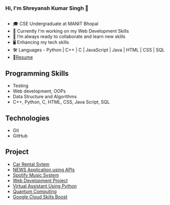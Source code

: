 ### Hi, I'm Shreyansh Kumar Singh 👋
##
* 🎓 CSE Undergraduate at MANIT Bhopal
* 🔭 Currently I'm working on my Web Development Skills
* 📗 I’m always ready to collaborate and learn new skills
* 🖥 Enhancing my tech skills
* 🛠  Languages - Python | C++ | C | JavaScript | Java | HTML | CSS | SQL
* 🧾[Resume](https://drive.google.com/file/d/1PZA79Ig6FE7idWjB5RqOc5kXy6bwYoG2/view?usp=share_link)
 
## Programming Skills 

* Testing
* Web development, OOPs
* Data Structure and Algorithms
* C++, Python, C, HTML, CSS, Java Script, SQL

## Technologies
* Git
* GitHub

## Project
* [Car Rental Sytem](https://github.com/Shreyansh122333/Car-Rental-System)
* [NEWS Application using APIs](https://github.com/Shreyansh122333/NEWS_Application)
* [Spotify Music System](https://github.com/Shreyansh122333/spotify_clone)
* [Web Development Project](https://github.com/Shreyansh122333/DigitalHub)
* [Virtual Assistant Using Python](https://github.com/Shreyansh122333/Virtual_Assistant_using_python)
* [Quantum Computing](https://github.com/Shreyansh122333/Dimensionality-Reduction)
* [Google Cloud Skills Boost](http://qwiklabs.com/public_profiles/84c7de5a-e381-4583-866d-639e43147b28)

